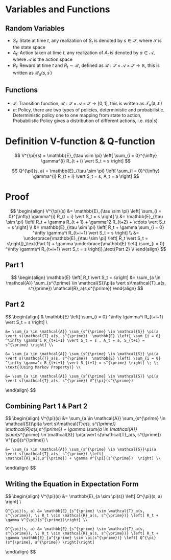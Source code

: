 # Variables and Functions

## Random Variables
- $S_t$: State at time $t$, any realization of $S_t$ is denoted by $s \in \mathcal{S}$, where $\mathcal{S}$ is the state space
- $A_t$: Action taken at time $t$, any realization of $A_t$ is denoted by $a \in \mathcal{A}$, where $\mathcal{A}$ is the action space
- $R_t$: Reward at time $t$ and $R_t \sim \mathcal{R}$, defined as $\mathcal{R} : \mathcal{S} \times \mathcal{A} \times \mathcal{S} \rightarrow \mathbb{R}$, this is written as $\mathcal{R}_a(s, s^{\prime})$

## Functions
- $\mathcal{T}$: Transition function, $\mathcal{R} : \mathcal{S} \times \mathcal{A} \times \mathcal{S} \rightarrow [0, 1]$, this is written as $\mathcal{T}_a(s, s^{\prime})$
- $\pi$: Policy, there are two types of policies, deterministic and probabilistic. Deterministic policy one to one mapping from state to action, Probabilistic Policy gives a distribution of different actions, i.e. $\pi(a|s)$


# Definition V-function & Q-function
$$
V^{\pi}(s) = \mathbb{E}_{\tau \sim \pi} \left[ \sum_{i = 0}^{\infty}  \gamma^{i} R_{t + i} \vert S_t = s \right]
$$

$$
Q^{\pi}(s, a) = \mathbb{E}_{\tau \sim \pi} \left[ \sum_{i = 0}^{\infty}  \gamma^{i} R_{t + i} \vert S_t = s, A_t = a \right]
$$
# Proof

$$
\begin{align}
	V^{\pi}(s) 
	&= \mathbb{E}_{\tau \sim \pi} \left[ \sum_{i = 0}^{\infty}  \gamma^{i} R_{t + i} \vert S_t = s \right] \\
	&= \mathbb{E}_{\tau \sim \pi} \left[ R_t + \gamma R_{t + 1} + \gamma^2 R_{t+2} + \cdots  \vert S_t = s \right] \\
	&= \mathbb{E}_{\tau \sim \pi} \left[ R_t + \gamma \sum_{i = 0} ^\infty \gamma^i R_{t+i+1} \vert S_t = s \right] \\
	&= \underbrace{\mathbb{E}_{\tau \sim \pi} \left[ R_t \vert S_t = s\right]}_\text{Part 1}  + \gamma \underbrace{\mathbb{E} \left[ \sum_{i = 0} ^\infty \gamma^i R_{t+i+1} \vert S_t = s \right]}_\text{Part 2} \\
\end{align}
$$
## Part 1
$$
\begin{align}
	\mathbb{E} \left[ R_t \vert S_t = s\right] &= \sum_{a \in \mathcal{A}} \sum_{s^{\prime} \in \mathcal{S}}\pi(a \vert s)\mathcal{T}_a(s, s^{\prime}) \mathcal{R}_a(s,s^{\prime})
\end{align}
$$
## Part 2
$$
\begin{align}
	& \mathbb{E} \left[ \sum_{i = 0} ^\infty \gamma^i R_{t+i+1} \vert S_t = s \right] \\ 
	
	&= \sum_{a \in \mathcal{A}} \sum_{s^{\prime} \in \mathcal{S}} \pi(a \vert s)\mathcal{T}_a(s, s^{\prime})  \mathbb{E} \left[ \sum_{i = 0} ^\infty \gamma^i R_{t+i+1} \vert S_t = s , A_t = a, S_{t+1} = s^{\prime} \right] \\
	
	&= \sum_{a \in \mathcal{A}} \sum_{s^{\prime} \in \mathcal{S}} \pi(a \vert s)\mathcal{T}_a(s, s^{\prime})  \mathbb{E} \left[ \sum_{i = 0} ^\infty \gamma^i R_{t+i+1} \vert S_{t+1} = s^{\prime} \right] \; \; \text{(Using Markov Property)} \\
	
	&= \sum_{a \in \mathcal{A}} \sum_{s^{\prime} \in \mathcal{S}} \pi(a \vert s)\mathcal{T}_a(s, s^{\prime}) V^{\pi}(s^{\prime})
\end{align}
$$

## Combining Part 1 &  Part 2
$$
\begin{align}
	V^{\pi}(s) &= \sum_{a \in \mathcal{A}} \sum_{s^{\prime} \in \mathcal{S}}\pi(a \vert s)\mathcal{T}_a(s, s^{\prime}) \mathcal{R}_a(s,s^{\prime}) + \gamma \sum_{a \in \mathcal{A}} \sum_{s^{\prime} \in \mathcal{S}} \pi(a \vert s)\mathcal{T}_a(s, s^{\prime}) V^{\pi}(s^{\prime}) \\
	
	&= \sum_{a \in \mathcal{A}} \sum_{s^{\prime} \in \mathcal{S}}\pi(a \vert s)\mathcal{T}_a(s, s^{\prime}) \left[ \mathcal{R}_a(s,s^{\prime}) + \gamma V^{\pi}(s^{\prime})  \right] \\
\end{align}
$$

## Writing the Equation in Expectation Form
$$
\begin{align}
	V^{\pi}(s) &= \mathbb{E}_{a \sim \pi(s)} \left[ Q^{\pi}(s, a) \right] \\
	
	Q^{\pi}(s, a) &= \mathbb{E}_{s^{\prime} \sim \mathcal{T}_a(s, s^{\prime}), \; R_t \sim \mathcal{R}_a(s, s^{\prime})} \left[ R_t + \gamma V^{\pi}(s^{\prime})\right] \\ 
	
	Q^{\pi}(s, a) &= \mathbb{E}_{s^{\prime} \sim \mathcal{T}_a(s, s^{\prime}), \; R_t \sim \mathcal{R}_a(s, s^{\prime})} \left[ R_t + \gamma \mathbb{E}_{a^{\prime} \sim \pi(s^{\prime})} \left[ Q^{\pi}(s^{\prime}, a^{\prime}) \right]\right]
\end{align}
$$

